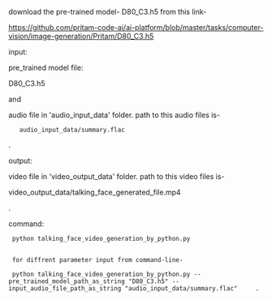 download the pre-trained model-    D80_C3.h5      from this link- 

https://github.com/pritam-code-ai/ai-platform/blob/master/tasks/computer-vision/image-generation/Pritam/D80_C3.h5


input: 
   
   pre_trained model file: 

   D80_C3.h5   

   and

   audio file in 'audio_input_data' folder. path to this audio files is- 

       audio_input_data/summary.flac  
.

output: 
  
   video file in 'video_output_data' folder. path to this video files is- 

   video_output_data/talking_face_generated_file.mp4 
 
   
.



command: 

     python talking_face_video_generation_by_python.py


     for diffrent parameter input from command-line- 

     python talking_face_video_generation_by_python.py --pre_trained_model_path_as_string "D80_C3.h5" --input_audio_file_path_as_string "audio_input_data/summary.flac"     . 

